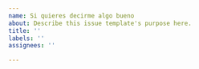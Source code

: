 ```yaml
---
name: Si quieres decirme algo bueno
about: Describe this issue template's purpose here.
title: ''
labels: ''
assignees: ''

---
```



